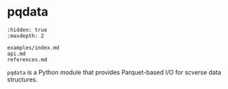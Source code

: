 # pqdata

```{toctree}
:hidden: true
:maxdepth: 2

examples/index.md
api.md
references.md
```

`pqdata` is a Python module that provides Parquet-based I/O for scverse data structures.
